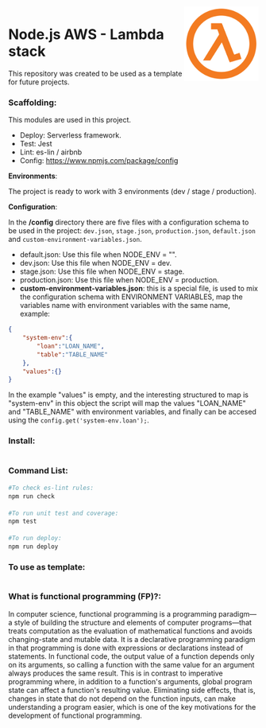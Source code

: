 <img src="https://github.com/damiancipolat/nodejs_lambda_stack/blob/master/doc/logo.png?raw=true" width="150px" align="right" />

# Node.js AWS - Lambda stack
This repository was created to be used as a template for future projects.

### Scaffolding:

This modules are used in this project.

- Deploy: Serverless framework.
- Test: Jest
- Lint: es-lin / airbnb
- Config: https://www.npmjs.com/package/config

**Environments**:

The project is ready to work with 3 environments (dev / stage / production).

**Configuration**:

In the **/config** directory there are five files with a configuration schema to be used in the project: `dev.json`, `stage.json`, `production.json`, `default.json` and `custom-environment-variables.json`.

- default.json: Use this file when NODE_ENV = "".
- dev.json: Use this file when NODE_ENV = dev.
- stage.json: Use this file when NODE_ENV = stage.
- production.json: Use this file when NODE_ENV = production.
- **custom-environment-variables.json**: this is a special file, is used to mix the configuration schema with ENVIRONMENT VARIABLES,
map the variables name with environment variables with the same name, example:

```json
{
    "system-env":{
        "loan":"LOAN_NAME",
        "table":"TABLE_NAME"
    },
    "values":{}
}
```

In the example "values" is empty, and the interesting structured to map is "system-env" in this object the script will map the values "LOAN_NAME" and "TABLE_NAME" with environment variables, and finally can be accesed using the `config.get('system-env.loan');`.


### Install:
```sh
```

### Command List:
```sh
#To check es-lint rules:
npm run check

#To run unit test and coverage:
npm test

#To run deploy:
npm run deploy
```

### To use as template:
```sh
```

### What is functional programming (FP)?:

In computer science, functional programming is a programming paradigm—a style of building the structure and elements of computer programs—that treats computation as the evaluation of mathematical functions and avoids changing-state and mutable data. It is a declarative programming paradigm in that programming is done with expressions or declarations instead of statements. In functional code, the output value of a function depends only on its arguments, so calling a function with the same value for an argument always produces the same result. This is in contrast to imperative programming where, in addition to a function's arguments, global program state can affect a function's resulting value. Eliminating side effects, that is, changes in state that do not depend on the function inputs, can make understanding a program easier, which is one of the key motivations for the development of functional programming.
